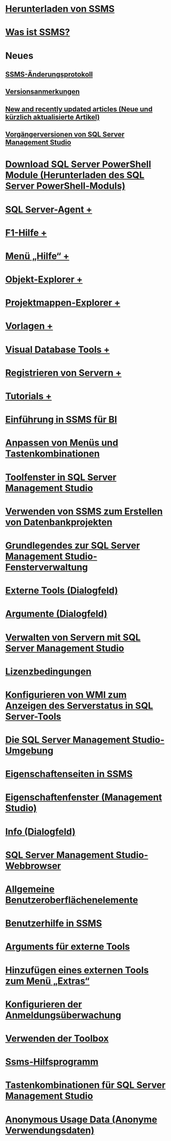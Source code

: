 # [Herunterladen von SSMS](download-sql-server-management-studio-ssms.md)
# [Was ist SSMS?](sql-server-management-studio-ssms.md)

# Neues
## [SSMS-Änderungsprotokoll](sql-server-management-studio-changelog-ssms.md)
## [Versionsanmerkungen](sql-server-management-studio-release-notes.md)
## [New and recently updated articles (Neue und kürzlich aktualisierte Artikel)](new-updated-ssms.md)
## [Vorgängerversionen von SQL Server Management Studio](previous-sql-server-management-studio-releases.md)

# [Download SQL Server PowerShell Module (Herunterladen des SQL Server PowerShell-Moduls)](download-sql-server-ps-module.md)

# [SQL Server-Agent +](../ssms/agent/sql-server-agent.md)
# [F1-Hilfe +](../ssms/f1-help/f1-help-for-server-connections-sql-server-management-studio.md)
# [Menü „Hilfe“ +](../ssms/menu-help/sql-server-management-studio-menu-help.md)
# [Objekt-Explorer +](../ssms/object/object-explorer.md)
# [Projektmappen-Explorer +](../ssms/solution/solution-explorer.md)
# [Vorlagen +](../ssms/template/template-explorer.md)
# [Visual Database Tools +](../ssms/visual-db-tools/visual-database-tools.md)
# [Registrieren von Servern +](../ssms/register-servers/register-servers.md)
# [Tutorials +](../ssms/tutorials/tutorial-sql-server-management-studio.md)

# [Einführung in SSMS für BI](introduction-to-sql-server-management-studio-for-business-intelligence.md)
# [Anpassen von Menüs und Tastenkombinationen](customize-menus-and-shortcut-keys.md)
# [Toolfenster in SQL Server Management Studio](tool-windows-in-sql-server-management-studio.md)
# [Verwenden von SSMS zum Erstellen von Datenbankprojekten](build-database-projects-by-using-sql-server-management-studio.md)
# [Grundlegendes zur SQL Server Management Studio-Fensterverwaltung](understand-sql-server-management-studio-windows-management.md)
# [Externe Tools (Dialogfeld)](external-tools-dialog-box.md)

# [Argumente (Dialogfeld)](arguments-dialog-box.md)
# [Verwalten von Servern mit SQL Server Management Studio](administer-servers-with-sql-server-management-studio.md)
# [Lizenzbedingungen](sql-server-management-studio-license-terms.md)
# [Konfigurieren von WMI zum Anzeigen des Serverstatus in SQL Server-Tools](configure-wmi-to-show-server-status-in-sql-server-tools.md)
# [Die SQL Server Management Studio-Umgebung](the-sql-server-management-studio-environment.md)
# [Eigenschaftenseiten in SSMS](property-pages-in-sql-server-management-studio.md)
# [Eigenschaftenfenster (Management Studio)](properties-window-management-studio.md)

# [Info (Dialogfeld)](about-dialog-box.md)
# [SQL Server Management Studio-Webbrowser](sql-server-management-studio-web-browser.md)
# [Allgemeine Benutzeroberflächenelemente](general-user-interface-elements.md)

# [Benutzerhilfe in SSMS](user-assistance-in-sql-server-management-studio.md)
# [Arguments für externe Tools](use-of-sql-server-features-and-capabilities-wwi-oltp.md)
# [Hinzufügen eines externen Tools zum Menü „Extras“](add-an-external-tool-to-the-tools-menu-sql-server-management-studio.md)
# [Konfigurieren der Anmeldungsüberwachung](configure-login-auditing-sql-server-management-studio.md)
# [Verwenden der Toolbox](use-the-toolbox.md)

# [Ssms-Hilfsprogramm](ssms-utility.md)  
# [Tastenkombinationen für SQL Server Management Studio](sql-server-management-studio-keyboard-shortcuts.md)  
# [Anonymous Usage Data (Anonyme Verwendungsdaten)](sql-server-management-studio-telemetry-ssms.md)
